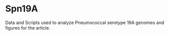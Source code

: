 # Spn19A
Data and Scripts used to analyze Pneumococcal serotype 19A genomes and figures for the article. 
